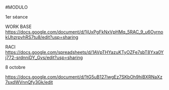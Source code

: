 #MODULO

1er séance

WORK BASE https://docs.google.com/document/d/1jUxPgFkNxVpHMq_5RAC_9_u6OyrnokUhzrpvhRS7tu8/edit?usp=sharing

RACI https://docs.google.com/spreadsheets/d/1AVpTHYazuKTyOZFe7sbT8Yxa0Yj772-srdnniDY_Gvs/edit?usp=sharing

8 octobre

https://docs.google.com/document/d/1tG5uB127iwgEz7SKbOh9hiBXRNaXz7sxdWVnnQfy3Gk/edit